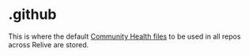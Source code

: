 # .github

This is where the default [Community Health files](https://docs.github.com/en/communities/setting-up-your-project-for-healthy-contributions/creating-a-default-community-health-file) to be used in all repos across Relive are stored.
